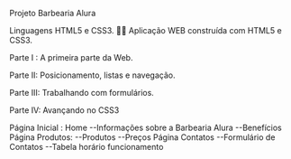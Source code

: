 Projeto Barbearia Alura

Linguagens HTML5 e CSS3.
👨‍💻 Aplicação WEB construída com HTML5 e CSS3.


Parte I :
A primeira parte da Web.

Parte II:
Posicionamento, listas e navegação.

Parte III:
Trabalhando com formulários.

Parte IV:
Avançando no CSS3

Página Inicial : Home
--Informações sobre a Barbearia Alura
--Benefícios
Página Produtos:
--Produtos
--Preços
Página Contatos
--Formulário de Contatos
--Tabela horário funcionamento 


